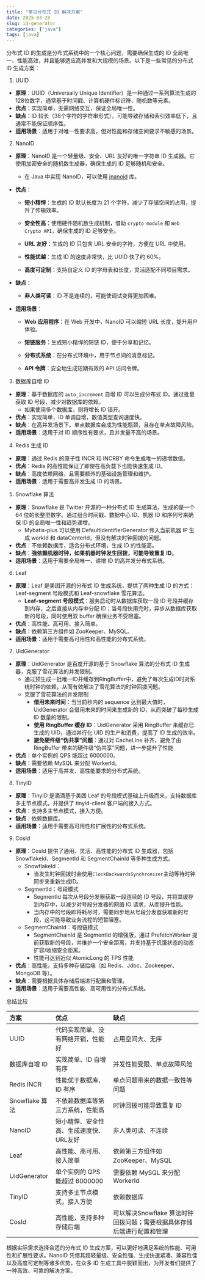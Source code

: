 ```yaml
---
title: "常见分布式 ID 解决方案"
date: 2025-03-28
slug: id-generator
categories: ["java"]
tags: [java]
---
```


分布式 ID 的生成是分布式系统中的一个核心问题，需要确保生成的 ID 全局唯一、性能高效，并且能够适应高并发和大规模的场景。以下是一些常见的分布式 ID 生成方案：

1. UUID

- **原理**：UUID（Universally Unique Identifier）是一种通过一系列算法生成的128位数字，通常基于时间戳、计算机硬件标识符、随机数等元素。
- **优点**：实现简单，无需网络交互，保证全局唯一性。
- **缺点**：ID 较长（36个字符的字符串形式），可能导致存储和索引效率低下，且通常不能保证顺序性。
- **适用场景**：适用于对唯一性要求高，但对性能和存储空间要求不敏感的场景。

2. NanoID

- **原理**：NanoID 是一个轻量级、安全、URL 友好的唯一字符串 ID 生成器。它使用加密安全的随机数生成器，确保生成的 ID 足够随机和安全。
  - 在 Java 中实现 NanoID，可以使用 [jnanoid](https://github.com/aventrix/jnanoid/) 库。

- **优点**：

  - **短小精悍**：生成的 ID 默认长度为 21 个字符，减少了存储空间的占用，提升了传输效率。

  - **安全性高**：使用硬件随机数生成机制，借助 `crypto module` 和 `Web Crypto API`，确保生成的 ID 足够安全。

  - **URL 友好**：生成的 ID 只包含 URL 安全的字符，方便在 URL 中使用。

  - **性能优越**：生成 ID 的速度非常快，比 UUID 快了约 60%。

  - **高度可定制**：支持自定义 ID 的字母表和长度，灵活适配不同项目需求。

- **缺点**：
  - **非人类可读**：ID 不是连续的，可能使调试变得更加困难。

- **适用场景**：

  - **Web 应用程序**：在 Web 开发中，NanoID 可以缩短 URL 长度，提升用户体验。

  - **短链服务**：生成短小精悍的短链 ID，便于分享和记忆。

  - **分布式系统**：在分布式环境中，用于节点间的消息标记。

  - **API 令牌**：安全地生成短期有效的 API 访问令牌。

3. 数据库自增 ID

- **原理**：基于数据库的 `auto_increment` 自增 ID 可以生成分布式 ID。通过批量获取 ID 号段，减少对数据库的依赖。
  - 如果使用多个数据库，则将增长 ID 错开。
- **优点**：实现简单，ID 单调自增，数值类型查询速度快。
- **缺点**：在高并发场景下，单点数据库会成为性能瓶颈，且存在单点故障风险。
- **适用场景**：适用于对 ID 顺序性有要求，且并发量不高的场景。

4. Redis 生成 ID

- **原理**：通过 Redis 的原子性 INCR 和 INCRBY 命令生成唯一的递增数值。
- **优点**：Redis 的高性能保证了即使在高负载下也能快速生成 ID。
- **缺点**：高度依赖网络，且需要额外的基础设施管理和维护。
- **适用场景**：适用于需要高并发生成 ID 的场景。

5. Snowflake 算法

- **原理**：Snowflake 是 Twitter 开源的一种分布式 ID 生成算法，生成的是一个 64 位的长整型数字。通过组合时间戳、数据中心 ID、机器 ID 和序列号来确保 ID 的全局唯一性和趋势递增。
  - Mybatis-plus 可以使用 DefaultIdentifierGenerator 传入当前机器 IP 生成 workId 和 dataCenterId，但没有解决时钟回拨的问题。
- **优点**：不依赖数据库，适合分布式环境，生成 ID 的性能高。
- **缺点**：**强依赖机器时钟，如果机器时钟发生回拨，可能导致重复 ID**。
- **适用场景**：适用于需要全局唯一、递增 ID 的高并发分布式系统。

6. Leaf

- **原理**：Leaf 是美团开源的分布式 ID 生成系统，提供了两种生成 ID 的方式：Leaf-segment 号段模式和 Leaf-snowflake 雪花算法。
  - **Leaf-segment 号段模式**：服务启动时从数据库获取一段 ID 号段并缓存到内存，之后直接从内存中分配 ID；当号段快用完时，异步从数据库获取新的号段，同时使用双 buffer 确保业务不受阻塞。
- **优点**：高性能、高可用、接入简单。
- **缺点**：依赖第三方组件如 ZooKeeper、MySQL。
- **适用场景**：适用于需要高可用性和高性能的分布式系统。

7. UidGenerator

- **原理**：UidGenerator 是百度开源的基于 Snowflake 算法的分布式 ID 生成器，克服了雪花算法的并发限制。
  - 通过预生成一批唯一ID并缓存到RingBuffer中，避免了每次生成ID时对系统时钟的依赖，从而有效解决了雪花算法的时钟回拨问题。
  - 克服了雪花算法的并发限制
    - **借用未来时间**：当当前秒内的 sequence 达到最大值时，UidGenerator 会借用未来的时间来生成新的 ID，从而突破了每秒生成 ID 数量的限制。
    - **使用 RingBuffer 缓存 ID**：UidGenerator 采用 RingBuffer 来缓存已生成的 UID，通过并行化 UID 的生产和消费，提高了 ID 生成的效率。
    - **避免硬件级“伪共享”问题**：通过对 CacheLine 补齐，避免了由 RingBuffer 带来的硬件级“伪共享”问题，进一步提升了性能
- **优点**：单个实例的 QPS 能超过 6000000。
- **缺点**：需要依赖 MySQL 来分配 WorkerId。
- **适用场景**：适用于高并发、高性能要求的分布式系统。

8. TinyID

- **原理**：TinyID 是滴滴基于美团 Leaf 的号段模式基础上升级而来，支持数据库多主节点模式，并提供了 tinyid-client 客户端的接入方式。
- **优点**：支持多主节点模式，接入方便。
- **缺点**：依赖数据库。
- **适用场景**：适用于需要高可用性和扩展性的分布式系统。

9. CosId

- **原理**：CosId 提供了通用、灵活、高性能的分布式 ID 生成器，包括 SnowflakeId、SegmentId 和 SegmentChainId 等多种生成方式。
  - SnowflakeId：
    - 当发生时钟回拨时会使用`ClockBackwardsSynchronizer`主动等待时钟同步来重新生成ID。
  - SegmentId：号段模式
    - SegmentId 每次从号段分发器获取一段连续的 ID 号段，并将其缓存到内存中，以减少对号段分发器的网络 IO 请求，从而提升性能。
    - 当内存中的号段即将耗尽时，需要同步地从号段分发器获取新的号段，这可能导致业务流程的短暂阻塞。
  - SegmentChainId：号段链模式
    - SegmentChainId 是 SegmentId 的增强版，通过 PrefetchWorker 提前获取新的号段，并维护一个安全距离，并支持基于饥饿状态的动态扩容/收缩安全距离。
    - 性能可达到近似 AtomicLong 的 TPS 性能
- **优点**：高性能，支持多种存储后端（如 Redis、Jdbc、Zookeeper、MongoDB 等）。
- **缺点**：需要根据具体存储后端进行配置和管理。
- **适用场景**：适用于需要高性能、高可用性的分布式系统。

总结比较

| 方案           | 优点                                    | 缺点                                                         |
| :------------- | :-------------------------------------- | :----------------------------------------------------------- |
| UUID           | 代码实现简单、没有网络开销，性能好      | 占用空间大、无序                                             |
| 数据库自增 ID  | 实现简单、ID 自增有序                   | 并发性能受限、单点故障风险                                   |
| Redis INCR     | 性能优于数据库、ID 有序                 | 单点问题带来的数据一致性等问题                               |
| Snowflake 算法 | 不依赖数据库等第三方系统，性能高        | 时钟回拨可能导致重复 ID                                      |
| NanoID         | 短小精悍、安全性高、生成速度快、URL友好 | 非人类可读、不连续                                           |
| Leaf           | 高性能、高可用、接入简单                | 依赖第三方组件如 ZooKeeper、MySQL                            |
| UidGenerator   | 单个实例的 QPS 能超过 6000000           | 需要依赖 MySQL 来分配 WorkerId                               |
| TinyID         | 支持多主节点模式，接入方便              | 依赖数据库                                                   |
| CosId          | 高性能，支持多种存储后端                | 可以解决Snowflake 算法时钟回拨问题；需要根据具体存储后端进行配置和管理 |

根据实际需求选择合适的分布式 ID 生成方案，可以更好地满足系统的性能、可用性和扩展性要求。NanoID 凭借其超轻量级、安全性强、生成快速紧凑、兼容性佳以及高度可定制等诸多优势，在众多 ID 生成工具中脱颖而出，为开发者们提供了一种高效、可靠的解决方案。
